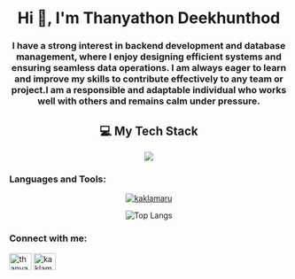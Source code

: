 <h1 align="center">Hi 👋, I'm Thanyathon Deekhunthod</h1>
<h3 align="center">I have a strong interest in backend development and database management, where I enjoy designing efficient systems and ensuring seamless data operations. I am always eager to learn and improve my skills to contribute effectively to any team or project.I am a responsible and adaptable individual who works well with others and remains calm under pressure.</h3>

<div align="center">
  <h2>💻 My Tech Stack</h2>
</div>

<p align="center">
  <a href="https://skillicons.dev">
    <img src="https://skillicons.dev/icons?i=go,c,py,html,css,tailwind,js,react,express,nodejs,postgres,postman,docker," />
  </a>
</p>


<h3 align="left">Languages and Tools:</h3>

<p align="center"> <a href="https://github.com/ryo-ma/github-profile-trophy"><img src="https://github-profile-trophy.vercel.app/?username=thanyathon" alt="kaklamaru" /></a> </p>

<p align="center">
  <img 
    src="https://github-readme-stats.vercel.app/api/top-langs?username=kaklamaru&layout=compact&langs_count=8"
    alt="Top Langs" 
  />
</p>


<h3 align="left">Connect with me:</h3>
<p align="left">
<a href="https://www.linkedin.com/in/thanyathon-deekhunthod-a11a1835a/" target="blank"><img align="center" src="https://raw.githubusercontent.com/rahuldkjain/github-profile-readme-generator/master/src/images/icons/Social/linked-in-alt.svg" alt="thanyathon deekhunthod" height="30" width="40" /></a>
<a href="https://instagram.com/kaklamaru" target="blank"><img align="center" src="https://raw.githubusercontent.com/rahuldkjain/github-profile-readme-generator/master/src/images/icons/Social/instagram.svg" alt="kaklamaru" height="30" width="40" /></a>
</p>


